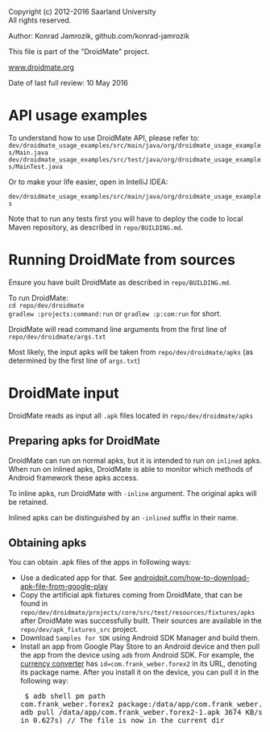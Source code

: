   Copyright (c) 2012-2016 Saarland University  
  All rights reserved.

  Author: Konrad Jamrozik, github.com/konrad-jamrozik
  
  This file is part of the "DroidMate" project.

  www.droidmate.org

  Date of last full review: 10 May 2016

# API usage examples

To understand how to use DroidMate API, please refer to:
`dev/droidmate_usage_examples/src/main/java/org/droidmate_usage_examples/Main.java`  
`dev/droidmate_usage_examples/src/test/java/org/droidmate_usage_examples/MainTest.java`

Or to make your life easier, open in IntelliJ IDEA:

`dev/droidmate_usage_examples/src/main/java/org/droidmate_usage_examples`

Note that to run any tests first you will have to deploy the code to local Maven repository, as described in `repo/BUILDING.md`.

# Running DroidMate from sources

Ensure you have built DroidMate as described in `repo/BUILDING.md`.

To run DroidMate:  
`cd repo/dev/droidmate`  
`gradlew :projects:command:run` or `gradlew :p:com:run` for short.

DroidMate will read command line arguments from the first line of
`repo/dev/droidmate/args.txt`

Most likely, the input apks will be taken from `repo/dev/droidmate/apks` (as determined by the first line of `args.txt`)


# DroidMate input

DroidMate reads as input all `.apk` files located in `repo/dev/droidmate/apks` 

## Preparing apks for DroidMate ####

DroidMate can run on normal apks, but it is intended to run on `inlined` apks. When run on inlined apks, DroidMate is able to 
monitor which methods of Android framework these apks access.

To inline apks, run DroidMate with `-inline` argument. The original apks will be retained.

Inlined apks can be distinguished by an `-inlined` suffix in their name.

## Obtaining apks ###

You can obtain .apk files of the apps in following ways:

* Use a dedicated app for that. See [androidpit.com/how-to-download-apk-file-from-google-play](https://www.androidpit.com/how-to-download-apk-file-from-google-play)
* Copy the artificial apk fixtures coming from DroidMate, that can be found in `repo/dev/droidmate/projects/core/src/test/resources/fixtures/apks`
after DroidMate was successfully built. Their sources are available in the `repo/dev/apk_fixtures_src` project.
* Download `Samples for SDK` using Android SDK Manager and build them.
* Install an app from Google Play Store to an Android device and then pull the app from the device using `adb` from Android SDK. For example, the [currency converter](https://play.google.com/store/apps/details?id=com.frank_weber.forex2) has `id=com.frank_weber.forex2` in its URL, denoting its package name. After you install it on the device, you can pull it in the following way: <pre>
$ adb shell pm path com.frank_weber.forex2
package:/data/app/com.frank_weber.forex2-1.apk
$ adb pull /data/app/com.frank_weber.forex2-1.apk
3674 KB/s (2361399 bytes in 0.627s)
// The file is now in the current dir
</pre>


